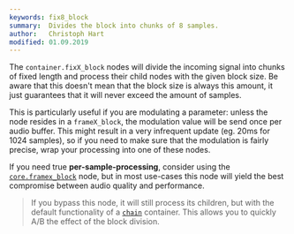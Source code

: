 ```yaml
---
keywords: fix8_block
summary:  Divides the block into chunks of 8 samples.
author:   Christoph Hart
modified: 01.09.2019
---
```

  
The `container.fixX_block` nodes will divide the incoming signal into chunks of fixed length and process their child nodes with the given block size. Be aware that this doesn't mean that the block size is always this amount, it just guarantees that it will never exceed the amount of samples.

This is particularly useful if you are modulating a parameter: unless the node resides in a `frameX_block`, the modulation value will be send once per audio buffer.
This might result in a very infrequent update (eg. 20ms for 1024 samples), so if you need to make sure that the modulation is fairly precise, wrap your processing into one of these nodes.

If you need true **per-sample-processing**, consider using the [`core.framex_block`](/scriptnode/list/container/framex_block) node, but in most use-cases this node will yield the best compromise between audio quality and performance.

> If you bypass this node, it will still process its children, but with the default functionality of a [`chain`](/scriptnode/list/container/chain) container. This allows you to quickly A/B the effect of the block division.
